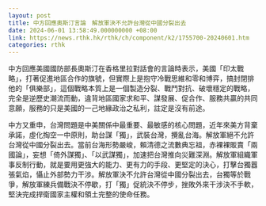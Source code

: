 ```yaml
---
layout: post
title: 中方回應奧斯汀言論　解放軍決不允許台灣從中國分裂出去
date: 2024-06-01 13:58:49.000000000 +08:00
link: https://news.rthk.hk/rthk/ch/component/k2/1755700-20240601.htm
categories: rthk
---
```


中方回應美國國防部長奧斯汀在香格里拉對話會的言論時表示，美國「印太戰略」，打著促進地區合作的旗號，但實際上是抱守冷戰思維和零和博弈，搞封閉排他的「俱樂部」，這個戰略本質上是一個製造分裂、戰鬥對抗、破壞穩定的戰略，完全是逆歷史潮流而動，違背地區國家求和平、謀發展、促合作、服務共贏的共同意願，服務的只是美國的一己地緣政治之私利，註定是沒有前途。

中方又重申，台灣問題是中美關係中最重要、最敏感的核心問題，近年來美方背棄承諾，虛化掏空一中原則，助台謀「獨」，武裝台灣，攪亂台海。解放軍絕不允許台灣從中國分裂出去。當前台海形勢嚴峻，賴清德之流數典忘祖，赤裸裸販賣「兩國論」，妄想「倚外謀獨」、「以武謀獨」，加速把台灣推向災難深淵。解放軍組織軍事反制行動，就是要用更強大的能力、更有力的手段、更堅定的決心，打擊台獨囂張氣焰，懾止外部勢力干涉。解放軍決不允許台灣從中國分裂出去，台獨等於戰爭，解放軍練兵備戰決不停歇，打「獨」促統決不停步，挫敗外來干涉決不手軟，堅決完成捍衛國家主權和領土完整的使命任務。

